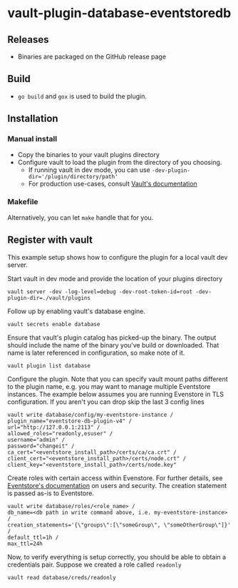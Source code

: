 # vault-plugin-database-eventstoredb

## Releases

* Binaries are packaged on the GitHub release page

## Build

* `go build` and `gox` is used to build the plugin.

## Installation

### Manual install
* Copy the binaries to your vault plugins directory
* Configure vault to load the plugin from the directory of you choosing.
    * If running vault in dev mode, you can use `-dev-plugin-dir='/plugin/directory/path'`
    * For production use-cases, consult [Vault's documentation](https://www.vaultproject.io/docs/internals/plugins#plugin-directory)

### Makefile

Alternatively, you can let `make` handle that for you.

## Register with vault
This example setup shows how to configure the plugin for a local vault dev server.

Start vault in dev mode and provide the location of your plugins directory

```
vault server -dev -log-level=debug -dev-root-token-id=root -dev-plugin-dir=./vault/plugins
```

Follow up by enabling vault's database engine.
```
vault secrets enable database
```

Ensure that vault's plugin catalog has picked-up the binary. The output should include the name of the binary you've build or downloaded. That name is later referenced in configuration, so make note of it.

```
vault plugin list database
```

Configure the plugin. Note that you can specify vault mount paths different to the plugin name, e.g. you may want to manage multiple Eventstore instances.
The example below assumes you are running Evenstore in TLS configuration. If you aren't you can drop skip the last 3 config lines

```
vault write database/config/my-eventstore-instance /
plugin_name="eventstore-db-plugin-v4" /
url="http://127.0.0.1:2113" /
allowed_roles="readonly,esuser" /
username="admin" /
password="changeit" /
ca_cert="<eventstore_install_path>/certs/ca/ca.crt" /
client_cert="<eventstore_install_path>/certs/node.crt" /
client_key="<eventstore_install_path>/certs/node.key"
```

Create roles with certain access within Evenstore. For further details, see [Eventstore's documentation](https://developers.eventstore.com/server/5.0.8/http-api/security/#access-control-lists) on users and security. The creation statement is passed as-is to Eventstore.

```
vault write database/roles/<role_name> /
db_name=<db path in write command above, i.e. my-eventstore-instance> /
creation_statements='{\"groups\":[\"someGroup\", \"someOtherGroup\"]}' /
default_ttl=1h /
max_ttl=24h
```

Now, to verify everything is setup correctly, you should be able to obtain a credentials pair. Suppose we created a role called `readonly`

```
vault read database/creds/readonly
```